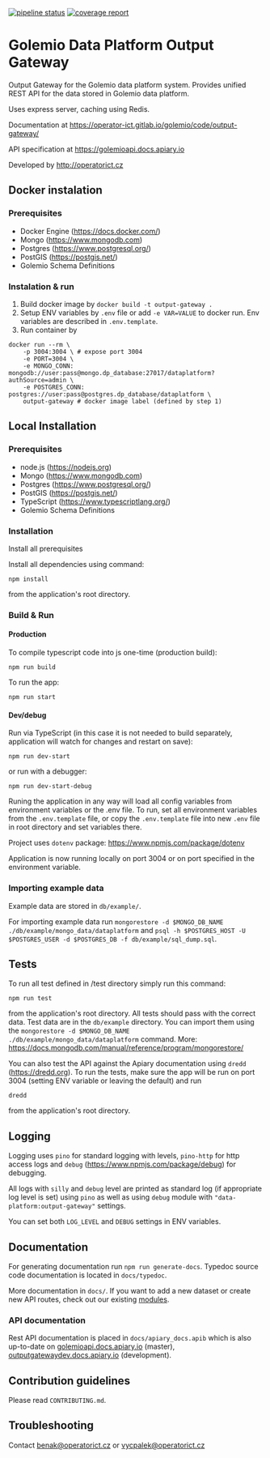 [![pipeline status](https://gitlab.com/operator-ict/golemio/code/output-gateway/badges/master/pipeline.svg)](https://gitlab.com/operator-ict/golemio/code/output-gateway/commits/master)
[![coverage report](https://gitlab.com/operator-ict/golemio/code/output-gateway/badges/master/coverage.svg)](https://gitlab.com/operator-ict/golemio/code/output-gateway/commits/master)

# Golemio Data Platform Output Gateway

Output Gateway for the Golemio data platform system. Provides unified REST API for the data stored in Golemio data platform.

Uses express server, caching using Redis.

Documentation at https://operator-ict.gitlab.io/golemio/code/output-gateway/

API specification at https://golemioapi.docs.apiary.io

Developed by http://operatorict.cz

## Docker instalation

### Prerequisites

-   Docker Engine (https://docs.docker.com/)
-   Mongo (https://www.mongodb.com)
-   Postgres (https://www.postgresql.org/)
-   PostGIS (https://postgis.net/)
-   Golemio Schema Definitions

### Instalation & run

1. Build docker image by `docker build -t output-gateway .`
2. Setup ENV variables by `.env` file or add `-e VAR=VALUE` to docker run. Env variables are described in `.env.template`.
3. Run container by

```
docker run --rm \
    -p 3004:3004 \ # expose port 3004
    -e PORT=3004 \
    -e MONGO_CONN: mongodb://user:pass@mongo.dp_database:27017/dataplatform?authSource=admin \
    -e POSTGRES_CONN: postgres://user:pass@postgres.dp_database/dataplatform \
    output-gateway # docker image label (defined by step 1)
```

## Local Installation

### Prerequisites

-   node.js (https://nodejs.org)
-   Mongo (https://www.mongodb.com)
-   Postgres (https://www.postgresql.org/)
-   PostGIS (https://postgis.net/)
-   TypeScript (https://www.typescriptlang.org/)
-   Golemio Schema Definitions

### Installation

Install all prerequisites

Install all dependencies using command:

```
npm install
```

from the application's root directory.

### Build & Run

#### Production

To compile typescript code into js one-time (production build):

```
npm run build
```

To run the app:

```
npm run start
```

#### Dev/debug

Run via TypeScript (in this case it is not needed to build separately, application will watch for changes and restart on save):

```
npm run dev-start
```

or run with a debugger:

```
npm run dev-start-debug
```

Runing the application in any way will load all config variables from environment variables or the .env file. To run, set all environment variables from the `.env.template` file, or copy the `.env.template` file into new `.env` file in root directory and set variables there.

Project uses `dotenv` package: https://www.npmjs.com/package/dotenv

Application is now running locally on port 3004 or on port specified in the environment variable.

### Importing example data

Example data are stored in `db/example/`.

For importing example data run `mongorestore -d $MONGO_DB_NAME ./db/example/mongo_data/dataplatform` and `psql -h $POSTGRES_HOST -U $POSTGRES_USER -d $POSTGRES_DB -f db/example/sql_dump.sql`.

## Tests

To run all test defined in /test directory simply run this command:

```
npm run test
```

from the application's root directory. All tests should pass with the correct data. Test data are in the `db/example` directory. You can import them using the `mongorestore -d $MONGO_DB_NAME ./db/example/mongo_data/dataplatform` command. More: https://docs.mongodb.com/manual/reference/program/mongorestore/

You can also test the API against the Apiary documentation using `dredd` (https://dredd.org). To run the tests, make sure the app will be run on port 3004 (setting ENV variable or leaving the default) and run

```
dredd
```

from the application's root directory.

## Logging

Logging uses `pino` for standard logging with levels, `pino-http` for http access logs and `debug` (https://www.npmjs.com/package/debug) for debugging.

All logs with `silly` and `debug` level are printed as standard log (if appropriate log level is set) using `pino` as well as using `debug` module with `"data-platform:output-gateway"` settings.

You can set both `LOG_LEVEL` and `DEBUG` settings in ENV variables.

## Documentation

For generating documentation run `npm run generate-docs`. Typedoc source code documentation is located in `docs/typedoc`.

More documentation in `docs/`. If you want to add a new dataset or create new API routes, check out our existing [modules](https://gitlab.com/operator-ict/golemio/code/modules).

### API documentation

Rest API documentation is placed in `docs/apiary_docs.apib` which is also up-to-date on [golemioapi.docs.apiary.io](https://golemioapi.docs.apiary.io/#) (master), [outputgatewaydev.docs.apiary.io](https://outputgatewaydev.docs.apiary.io/#) (development).

## Contribution guidelines

Please read `CONTRIBUTING.md`.

## Troubleshooting

Contact benak@operatorict.cz or vycpalek@operatorict.cz
